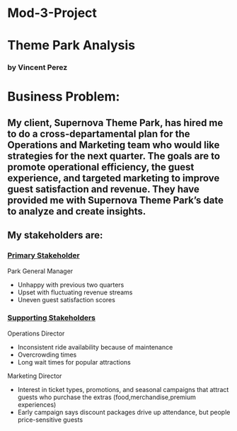 # Mod-3-Project

# Theme Park Analysis
### by Vincent Perez

# Business Problem:

## My client, Supernova Theme Park, has hired me to do a cross-departamental plan for the Operations and Marketing team who would like strategies for the next quarter. The goals are to promote operational efficiency, the guest experience, and targeted marketing to improve guest satisfaction and revenue. They have provided me with Supernova Theme Park’s date to analyze and create insights.

## My stakeholders are:

### <ins>Primary Stakeholder</ins>
Park General Manager </br>
- Unhappy with previous two quarters </br>
- Upset with fluctuating revenue streams </br>
- Uneven guest satisfaction scores </br>

### <ins>Supporting Stakeholders</ins> </br>
Operations Director </br>
- Inconsistent ride availability because of maintenance </br>
- Overcrowding times </br>
- Long wait times for popular attractions </br>

Marketing Director </br>
- Interest in ticket types, promotions, and seasonal campaigns that attract guests who purchase the extras (food,merchandise,premium experiences) </br>
- Early campaign says discount packages drive up attendance, but people price-sensitive guests



